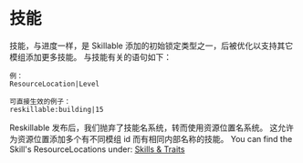 # 技能

技能，与进度一样，是 Skillable 添加的初始锁定类型之一，后被优化以支持其它模组添加更多技能。 与技能有关的语句如下：

    例：
    ResourceLocation|Level
    
    可直接生效的例子：
    reskillable:building|15


Reskillable 发布后，我们抛弃了技能名系统，转而使用资源位置名系统。 这允许为资源位置添加多个有不同模组 id 而有相同内部名称的技能。 You can find the Skill's ResourceLocations under: [Skills & Traits](/Mods/CompatSkills/Requirements/Skills_Traits/)